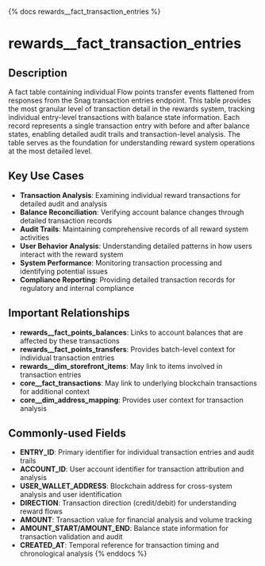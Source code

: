 {% docs rewards__fact_transaction_entries %}
# rewards__fact_transaction_entries

## Description

A fact table containing individual Flow points transfer events flattened from responses from the Snag transaction entries endpoint. This table provides the most granular level of transaction detail in the rewards system, tracking individual entry-level transactions with balance state information. Each record represents a single transaction entry with before and after balance states, enabling detailed audit trails and transaction-level analysis. The table serves as the foundation for understanding reward system operations at the most detailed level.

## Key Use Cases

- **Transaction Analysis**: Examining individual reward transactions for detailed audit and analysis
- **Balance Reconciliation**: Verifying account balance changes through detailed transaction records
- **Audit Trails**: Maintaining comprehensive records of all reward system activities
- **User Behavior Analysis**: Understanding detailed patterns in how users interact with the reward system
- **System Performance**: Monitoring transaction processing and identifying potential issues
- **Compliance Reporting**: Providing detailed transaction records for regulatory and internal compliance

## Important Relationships

- **rewards__fact_points_balances**: Links to account balances that are affected by these transactions
- **rewards__fact_points_transfers**: Provides batch-level context for individual transaction entries
- **rewards__dim_storefront_items**: May link to items involved in transaction entries
- **core__fact_transactions**: May link to underlying blockchain transactions for additional context
- **core__dim_address_mapping**: Provides user context for transaction analysis

## Commonly-used Fields

- **ENTRY_ID**: Primary identifier for individual transaction entries and audit trails
- **ACCOUNT_ID**: User account identifier for transaction attribution and analysis
- **USER_WALLET_ADDRESS**: Blockchain address for cross-system analysis and user identification
- **DIRECTION**: Transaction direction (credit/debit) for understanding reward flows
- **AMOUNT**: Transaction value for financial analysis and volume tracking
- **AMOUNT_START/AMOUNT_END**: Balance state information for transaction validation and audit
- **CREATED_AT**: Temporal reference for transaction timing and chronological analysis
{% enddocs %} 